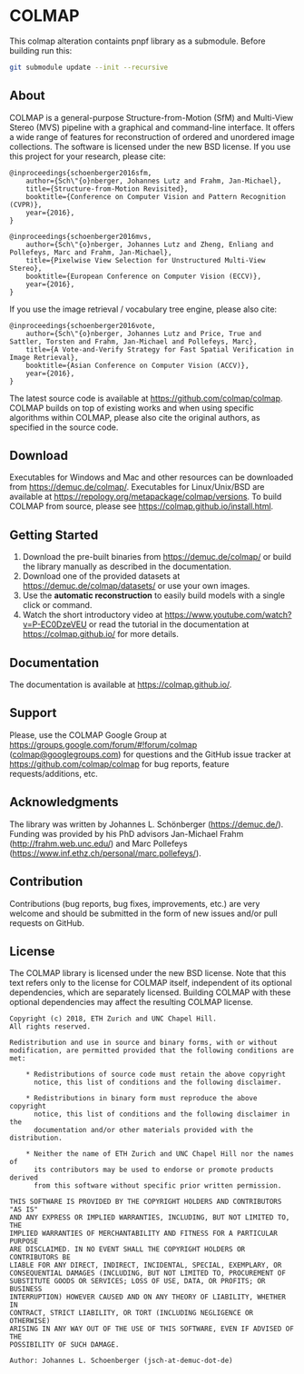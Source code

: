 COLMAP
======

This colmap alteration containts pnpf library as a submodule. Before building run this:
```bash
git submodule update --init --recursive
```

About
-----

COLMAP is a general-purpose Structure-from-Motion (SfM) and Multi-View Stereo
(MVS) pipeline with a graphical and command-line interface. It offers a wide
range of features for reconstruction of ordered and unordered image collections.
The software is licensed under the new BSD license. If you use this project for
your research, please cite:

    @inproceedings{schoenberger2016sfm,
        author={Sch\"{o}nberger, Johannes Lutz and Frahm, Jan-Michael},
        title={Structure-from-Motion Revisited},
        booktitle={Conference on Computer Vision and Pattern Recognition (CVPR)},
        year={2016},
    }

    @inproceedings{schoenberger2016mvs,
        author={Sch\"{o}nberger, Johannes Lutz and Zheng, Enliang and Pollefeys, Marc and Frahm, Jan-Michael},
        title={Pixelwise View Selection for Unstructured Multi-View Stereo},
        booktitle={European Conference on Computer Vision (ECCV)},
        year={2016},
    }

If you use the image retrieval / vocabulary tree engine, please also cite:

    @inproceedings{schoenberger2016vote,
        author={Sch\"{o}nberger, Johannes Lutz and Price, True and Sattler, Torsten and Frahm, Jan-Michael and Pollefeys, Marc},
        title={A Vote-and-Verify Strategy for Fast Spatial Verification in Image Retrieval},
        booktitle={Asian Conference on Computer Vision (ACCV)},
        year={2016},
    }

The latest source code is available at https://github.com/colmap/colmap. COLMAP
builds on top of existing works and when using specific algorithms within
COLMAP, please also cite the original authors, as specified in the source code.


Download
--------

Executables for Windows and Mac and other resources can be downloaded from
https://demuc.de/colmap/. Executables for Linux/Unix/BSD are available at
https://repology.org/metapackage/colmap/versions. To build COLMAP from source,
please see https://colmap.github.io/install.html.

Getting Started
---------------

1. Download the pre-built binaries from https://demuc.de/colmap/ or build the
   library manually as described in the documentation.
2. Download one of the provided datasets at https://demuc.de/colmap/datasets/
   or use your own images.
3. Use the **automatic reconstruction** to easily build models
   with a single click or command.
4. Watch the short introductory video at
   https://www.youtube.com/watch?v=P-EC0DzeVEU or read the tutorial
   in the documentation at https://colmap.github.io/ for more details.


Documentation
-------------

The documentation is available at https://colmap.github.io/.


Support
-------

Please, use the COLMAP Google Group at
https://groups.google.com/forum/#!forum/colmap (colmap@googlegroups.com) for
questions and the GitHub issue tracker at https://github.com/colmap/colmap for
bug reports, feature requests/additions, etc.


Acknowledgments
---------------

The library was written by Johannes L. Schönberger (https://demuc.de/). Funding
was provided by his PhD advisors Jan-Michael Frahm (http://frahm.web.unc.edu/)
and Marc Pollefeys (https://www.inf.ethz.ch/personal/marc.pollefeys/).


Contribution
------------

Contributions (bug reports, bug fixes, improvements, etc.) are very welcome and
should be submitted in the form of new issues and/or pull requests on GitHub.


License
-------

The COLMAP library is licensed under the new BSD license. Note that this text
refers only to the license for COLMAP itself, independent of its optional
dependencies, which are separately licensed. Building COLMAP with these optional
dependencies may affect the resulting COLMAP license.

    Copyright (c) 2018, ETH Zurich and UNC Chapel Hill.
    All rights reserved.

    Redistribution and use in source and binary forms, with or without
    modification, are permitted provided that the following conditions are met:

        * Redistributions of source code must retain the above copyright
          notice, this list of conditions and the following disclaimer.

        * Redistributions in binary form must reproduce the above copyright
          notice, this list of conditions and the following disclaimer in the
          documentation and/or other materials provided with the distribution.

        * Neither the name of ETH Zurich and UNC Chapel Hill nor the names of
          its contributors may be used to endorse or promote products derived
          from this software without specific prior written permission.

    THIS SOFTWARE IS PROVIDED BY THE COPYRIGHT HOLDERS AND CONTRIBUTORS "AS IS"
    AND ANY EXPRESS OR IMPLIED WARRANTIES, INCLUDING, BUT NOT LIMITED TO, THE
    IMPLIED WARRANTIES OF MERCHANTABILITY AND FITNESS FOR A PARTICULAR PURPOSE
    ARE DISCLAIMED. IN NO EVENT SHALL THE COPYRIGHT HOLDERS OR CONTRIBUTORS BE
    LIABLE FOR ANY DIRECT, INDIRECT, INCIDENTAL, SPECIAL, EXEMPLARY, OR
    CONSEQUENTIAL DAMAGES (INCLUDING, BUT NOT LIMITED TO, PROCUREMENT OF
    SUBSTITUTE GOODS OR SERVICES; LOSS OF USE, DATA, OR PROFITS; OR BUSINESS
    INTERRUPTION) HOWEVER CAUSED AND ON ANY THEORY OF LIABILITY, WHETHER IN
    CONTRACT, STRICT LIABILITY, OR TORT (INCLUDING NEGLIGENCE OR OTHERWISE)
    ARISING IN ANY WAY OUT OF THE USE OF THIS SOFTWARE, EVEN IF ADVISED OF THE
    POSSIBILITY OF SUCH DAMAGE.

    Author: Johannes L. Schoenberger (jsch-at-demuc-dot-de)
